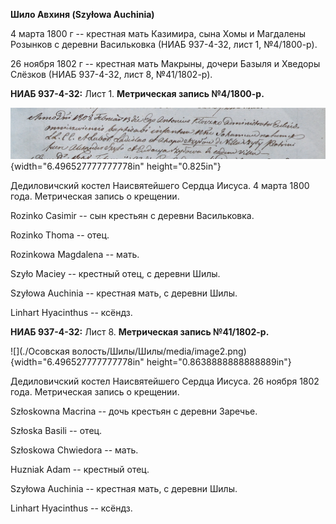 **Шило Авхиня (Szyłowa Auchinia)**

4 марта 1800 г -- крестная мать Казимира, сына Хомы и Магдалены Розынков
с деревни Васильковка (НИАБ 937-4-32, лист 1, №4/1800-р).

26 ноября 1802 г -- крестная мать Макрыны, дочери Базыля и Хведоры
Слёзков (НИАБ 937-4-32, лист 8, №41/1802-р).

**НИАБ 937-4-32:** Лист 1. **Метрическая запись №4/1800-р.**

![](./media/e40200b393d1e462fd4d853c64031e7438e10c57.png){width="6.496527777777778in"
height="0.825in"}

Дедиловичский костел Наисвятейшего Сердца Иисуса. 4 марта 1800 года.
Метрическая запись о крещении.

Rozinko Casimir -- сын крестьян с деревни Васильковка.

Rozinko Thoma -- отец.

Rozinkowa Magdalena -- мать.

Szyło Maciey -- крестный отец, с деревни Шилы.

Szyłowa Auchinia -- крестная мать, с деревни Шилы.

Linhart Hyacinthus -- ксёндз.

**НИАБ 937-4-32:** Лист 8. **Метрическая запись №41/1802-р.**

![](./Осовская волость/Шилы/Шилы/media/image2.png){width="6.496527777777778in"
height="0.8638888888888889in"}

Дедиловичский костел Наисвятейшего Сердца Иисуса. 26 ноября 1802 года.
Метрическая запись о крещении.

Szłoskowna Maсrina -- дочь крестьян с деревни Заречье.

Szłoska Basili -- отец.

Szłoskowa Chwiedora -- мать.

Huzniak Adam -- крестный отец.

Szyłowa Auchinia -- крестная мать, с деревни Шилы.

Linhart Hyacinthus -- ксёндз.
